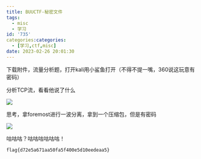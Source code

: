 ```yaml
---
title: BUUCTF-秘密文件
tags:
  - misc
  - 学习
id: '735'
categories:categories:
  - [学习,ctf,misc]
date: 2023-02-26 20:01:30
---
```


下载附件，流量分析题，打开kali用小鲨鱼打开（不得不提一嘴，360说这玩意有密码）

分析TCP流，看看他说了什么

![](https://pic.niaoluo.top/%E7%BD%91%E7%AB%99%E8%B0%83%E7%94%A8/misc%E9%9C%80%E8%A6%81/%E7%AC%AC%E4%BA%8C%E9%A1%B5/%E7%A7%98%E5%AF%86%E6%96%87%E4%BB%B6/%E5%B1%8F%E5%B9%95%E6%88%AA%E5%9B%BE%202023-02-26%20195353.jpg)

思考，拿foremost进行一波分离，拿到一个压缩包，但是有密码

![](https://pic.niaoluo.top/%E7%BD%91%E7%AB%99%E8%B0%83%E7%94%A8/misc%E9%9C%80%E8%A6%81/%E7%AC%AC%E4%BA%8C%E9%A1%B5/%E7%A7%98%E5%AF%86%E6%96%87%E4%BB%B6/%E5%B1%8F%E5%B9%95%E6%88%AA%E5%9B%BE%202023-02-26%20200010.jpg)

咕咕咕？咕咕咕咕咕咕！

```
flag{d72e5a671aa50fa5f400e5d10eedeaa5}
```